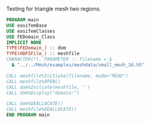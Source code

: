<!-- markdownlint-disable MD041 -->

Testing for triangle mesh two regions.

```fortran
PROGRAM main
USE easifemBase
USE easifemClasses
USE FEDomain_Class
IMPLICIT NONE
TYPE(FEDomain_) :: dom
TYPE(HDF5File_) :: meshfile
CHARACTER(*), PARAMETER :: filename = &
  & "../../Mesh/examples/meshdata/small_mesh_3d.h5"

CALL meshfile%Initiate(filename, mode="READ")
CALL meshfile%OPEN()
CALL dom%Initiate(meshfile, '')
CALL dom%Display("domain:")

CALL dom%DEALLOCATE()
CALL meshfile%DEALLOCATE()
END PROGRAM main
```
